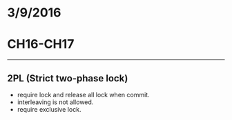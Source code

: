 # 3/9/2016
# CH16-CH17
---
## 2PL (Strict two-phase lock)
* require lock and release all lock when commit.
* interleaving is not allowed.
* require exclusive lock.

